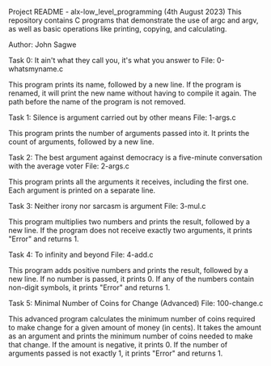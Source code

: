Project README - alx-low_level_programming (4th August 2023)
This repository contains C programs that demonstrate the use of argc and argv, as well as basic operations like printing, copying, and calculating.

Author: John Sagwe

Task 0: It ain't what they call you, it's what you answer to
File: 0-whatsmyname.c

This program prints its name, followed by a new line. If the program is renamed, it will print the new name without having to compile it again. The path before the name of the program is not removed.

Task 1: Silence is argument carried out by other means
File: 1-args.c

This program prints the number of arguments passed into it. It prints the count of arguments, followed by a new line.

Task 2: The best argument against democracy is a five-minute conversation with the average voter
File: 2-args.c

This program prints all the arguments it receives, including the first one. Each argument is printed on a separate line.

Task 3: Neither irony nor sarcasm is argument
File: 3-mul.c

This program multiplies two numbers and prints the result, followed by a new line. If the program does not receive exactly two arguments, it prints "Error" and returns 1.

Task 4: To infinity and beyond
File: 4-add.c

This program adds positive numbers and prints the result, followed by a new line. If no number is passed, it prints 0. If any of the numbers contain non-digit symbols, it prints "Error" and returns 1.

Task 5: Minimal Number of Coins for Change (Advanced)
File: 100-change.c

This advanced program calculates the minimum number of coins required to make change for a given amount of money (in cents). It takes the amount as an argument and prints the minimum number of coins needed to make that change. If the amount is negative, it prints 0. If the number of arguments passed is not exactly 1, it prints "Error" and returns 1.



